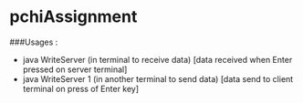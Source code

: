# pchiAssignment
###Usages :
- java WriteServer   (in terminal to receive data) [data received when Enter pressed on server terminal]
- java WriteServer 1 (in another terminal to send data) [data send to client terminal on press of Enter key]


